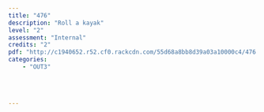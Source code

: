 ```yaml
---
title: "476"
description: "Roll a kayak"
level: "2"
assessment: "Internal"
credits: "2"
pdf: "http://c1940652.r52.cf0.rackcdn.com/55d68a8bb8d39a03a10000c4/476.pdf"
categories:
    - "OUT3"
    
    
    
    
---
```

